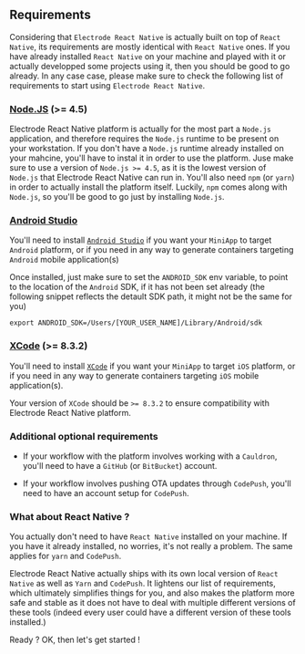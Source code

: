 ## Requirements

Considering that `Electrode React Native` is actually built on top of `React Native`, its requirements are mostly identical with `React Native` ones. If you have already installed `React Native` on your machine and played with it or actually developped some projects using it, then you should be good to go already. In any case case, please make sure to check the following list of requirements to start using `Electrode React Native`.

### [Node.JS](https://nodejs.org/en/) (>= 4.5)

Electrode React Native platform is actually for the most part a `Node.js` application, and therefore requires the `Node.js` runtime to be present on your workstation. If you don't have a `Node.js` runtime already installed on your mahcine, you'll have to instal it in order to use the platform. Juse make sure to use a version of `Node.js >= 4.5`, as it is the lowest version of `Node.js` that Electrode React Native can run in.
You'll also need `npm` (or `yarn`) in order to actually install the platform itself. Luckily, `npm` comes along with `Node.js`, so you'll be good to go just by installing `Node.js`.

### [Android Studio](htps://developer.android.com/studio/index.html)

You'll need to install [`Android Studio`](htps://developer.android.com/studio/index.html) if you want your `MiniApp` to target `Android` platform, or if you need in any way to generate containers targeting `Android` mobile application(s)

Once installed, just make sure to set the `ANDROID_SDK` env variable, to point to the location of the `Android` SDK, if it has not been set already (the following snippet reflects the detault SDK path, it might not be the same for you)

```
export ANDROID_SDK=/Users/[YOUR_USER_NAME]/Library/Android/sdk
````

### [XCode](https://developer.apple.com/xcode/) (>= 8.3.2)

You'll need to install [`XCode`](https://developer.apple.com/xcode/) if you want your `MiniApp` to target `iOS` platform,  or if you need in any way to generate containers targeting `iOS` mobile application(s).

Your version of `XCode` should be `>= 8.3.2` to ensure compatibility with Electrode React Native platform.

### Additional optional requirements

- If your workflow with the platform involves working with a `Cauldron`, you'll need to have a `GitHub` (or `BitBucket`) account. 

- If your workflow involves pushing OTA updates through `CodePush`, you'll need to have an account setup for `CodePush`.

### What about React Native ?

You actually don't need to have `React Native` installed on your machine. If you have it already installed, no worries, it's not really a problem. The same applies for `yarn` and `CodePush`.

Electrode React Native actually ships with its own local version of `React Native` as well as `Yarn` and `CodePush`. It lightens our list of requirements, which ultimately simplifies things for you, and also makes the platform more safe and stable as it does not have to deal with multiple different versions of these tools (indeed every user could have a different version of these tools installed.)

Ready ? OK, then let's get started !